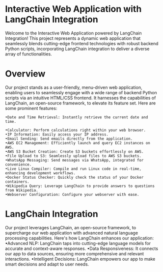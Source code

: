 # Interactive Web Application with LangChain Integration 
Welcome to the Interactive Web Application powered by LangChain Integration! This project represents a dynamic web application that seamlessly blends cutting-edge frontend technologies with robust backend Python scripts, incorporating LangChain integration to deliver a diverse array of functionalities.

# Overview
Our project stands as a user-friendly, menu-driven web application, enabling users to seamlessly engage with a wide range of backend Python scripts via an intuitive HTML/CSS frontend. It harnesses the capabilities of LangChain, an open-source framework, to elevate its feature set. Here are some prominent features: 			

 	•Date and Time Retrieval: Instantly retrieve the current date and time.	
 
 	•Calculator: Perform calculations right within your web browser.	
	•IP Information: Easily access your IP address.	
 	•Email Sending: Send emails directly from the application.
	•AWS EC2 Management: Efficiently launch and query EC2 instances on AWS.
	•AWS S3 Bucket Creation: Create S3 buckets effortlessly on AWS.
	•File Upload to S3: Seamlessly upload files to AWS S3 buckets.
	•WhatsApp Messaging: Send messages via WhatsApp, integrated for convenience.
	•Live Linux Compiler: Compile and run Linux code in real-time, enhancing development workflows.
	•Docker Status Checker: Quickly check the status of your Docker containers.
	•Wikipedia Query: Leverage LangChain to provide answers to questions from Wikipedia.
	•Webserver Configuration: Configure your webserver with ease.

# LangChain Integration
Our project leverages LangChain, an open-source framework, to supercharge our web application with advanced natural language
processing capabilities. Here's how LangChain enhances our application:
•Advanced NLP: LangChain taps into cutting-edge language models for accurate and context-aware responses.
•Data Responsiveness: It connects our app to data sources, ensuring more comprehensive and relevant interactions.
•Intelligent Decisions: LangChain empowers our app to make smart decisions and adapt to user needs.










